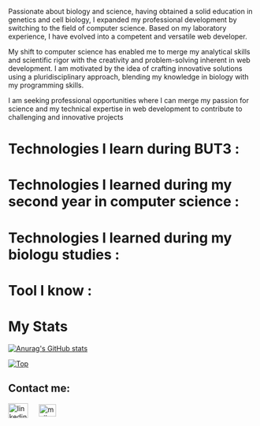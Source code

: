 
Passionate about biology and science, having obtained a solid education in genetics and cell biology, I expanded my professional development by switching to the field of computer science. Based on my laboratory experience, I have evolved into a competent and versatile web developer.

My shift to computer science has enabled me to merge my analytical skills and scientific rigor with the creativity and problem-solving inherent in web development. I am motivated by the idea of crafting innovative solutions using a pluridisciplinary approach, blending my knowledge in biology with my programming skills.

I am seeking professional opportunities where I can merge my passion for science and my technical expertise in web development to contribute to challenging and innovative projects

 # Technologies I learn during BUT3 :

 # Technologies I learned during my second year in computer science :

 # Technologies I learned during my biologu studies :

 # Tool I know : 

 
 


 # My Stats
[![Anurag's GitHub stats](https://github-readme-stats.vercel.app/api?username=julieDespre&show_icons=true&theme=radical)](https://github.com/julieDespre/github-readme-stats)

<p align="center">
 
 [![Top](https://github-readme-stats.vercel.app/api/top-langs/?username=julieDespre&theme=tokyonight)](https://github.com/anuraghazra/github-readme-stats)

</p>

## Contact me:

<p align="left">
  <a href="https://www.linkedin.com/in/julie-waltispurger-a3956171/" target="blank"><img align="center"
      src="https://raw.githubusercontent.com/rahuldkjain/github-profile-readme-generator/master/src/images/icons/Social/linked-in-alt.svg"
      alt="linkedin" height="30" width="40" /></a>
   &emsp;
 <a href="mailto:despre.julie@gmail.com" target="blank"><img align="center"
      src="https://upload.wikimedia.org/wikipedia/commons/thumb/7/7e/Gmail_icon_%282020%29.svg/128px-Gmail_icon_%282020%29.svg.png?20221017173631"
      alt="mail" height="25" width="35" /></a>
